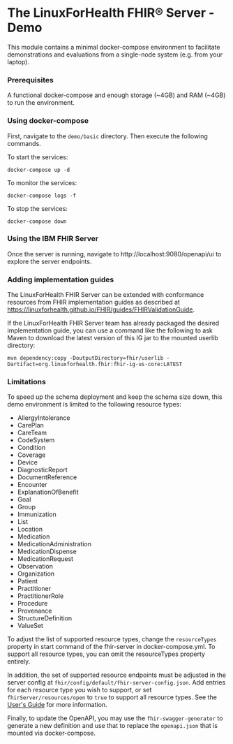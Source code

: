 #  The LinuxForHealth FHIR® Server - Demo
This module contains a minimal docker-compose environment to facilitate demonstrations and evaluations from a single-node system (e.g. from your laptop).

### Prerequisites
A functional docker-compose and enough storage (~4GB) and RAM (~4GB) to run the environment.

### Using docker-compose
First, navigate to the `demo/basic` directory.
Then execute the following commands.

To start the services:
```
docker-compose up -d
```

To monitor the services:
```
docker-compose logs -f
```

To stop the services:
```
docker-compose down
```

### Using the IBM FHIR Server
Once the server is running, navigate to http://localhost:9080/openapi/ui to explore the server endpoints.

### Adding implementation guides
The LinuxForHealth FHIR Server can be extended with conformance resources from FHIR implementation guides as described at https://linuxforhealth.github.io/FHIR/guides/FHIRValidationGuide.

If the LinuxForHealth FHIR Server team has already packaged the desired implementation guide, you can use a command like the following to ask Maven to download the latest version of this IG jar to the mounted userlib directory:
```
mvn dependency:copy -DoutputDirectory=fhir/userlib -Dartifact=org.linuxforhealth.fhir:fhir-ig-us-core:LATEST
```

### Limitations
To speed up the schema deployment and keep the schema size down, this demo environment is limited to the following resource types:
* AllergyIntolerance
* CarePlan
* CareTeam
* CodeSystem
* Condition
* Coverage
* Device
* DiagnosticReport
* DocumentReference
* Encounter
* ExplanationOfBenefit
* Goal
* Group
* Immunization
* List
* Location
* Medication
* MedicationAdministration
* MedicationDispense
* MedicationRequest
* Observation
* Organization
* Patient
* Practitioner
* PractitionerRole
* Procedure
* Provenance
* StructureDefinition
* ValueSet

To adjust the list of supported resource types, change the `resourceTypes` property in start command of the fhir-server in docker-compose.yml. To support all resource types, you can omit the resourceTypes property entirely.

In addition, the set of supported resource endpoints must be adjusted in the server config at `fhir/config/default/fhir-server-config.json`. Add entries for each resource type you wish to support, or set `fhirServer/resources/open` to `true` to support all resource types. See the [User's Guide](https://linuxforhealth.github.io/FHIR/guides/FHIRServerUsersGuide#412-fhir-rest-api) for more information.

Finally, to update the OpenAPI, you may use the `fhir-swagger-generator` to generate a new definition and use that to replace the `openapi.json` that is mounted via docker-compose.